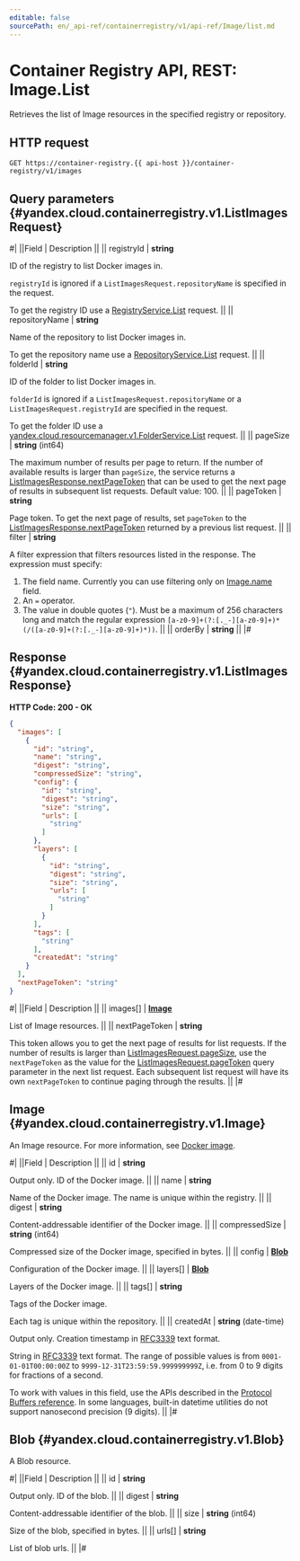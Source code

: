 ```yaml
---
editable: false
sourcePath: en/_api-ref/containerregistry/v1/api-ref/Image/list.md
---
```


# Container Registry API, REST: Image.List

Retrieves the list of Image resources in the specified registry or repository.

## HTTP request

```
GET https://container-registry.{{ api-host }}/container-registry/v1/images
```

## Query parameters {#yandex.cloud.containerregistry.v1.ListImagesRequest}

#|
||Field | Description ||
|| registryId | **string**

ID of the registry to list Docker images in.

`registryId` is ignored if a `ListImagesRequest.repositoryName` is specified in the request.

To get the registry ID use a [RegistryService.List](/docs/container-registry/api-ref/Registry/list#List) request. ||
|| repositoryName | **string**

Name of the repository to list Docker images in.

To get the repository name use a [RepositoryService.List](/docs/container-registry/api-ref/Repository/list#List) request. ||
|| folderId | **string**

ID of the folder to list Docker images in.

`folderId` is ignored if a `ListImagesRequest.repositoryName` or a `ListImagesRequest.registryId` are specified in the request.

To get the folder ID use a [yandex.cloud.resourcemanager.v1.FolderService.List](/docs/resource-manager/api-ref/Folder/list#List) request. ||
|| pageSize | **string** (int64)

The maximum number of results per page to return. If the number of available
results is larger than `pageSize`,
the service returns a [ListImagesResponse.nextPageToken](#yandex.cloud.containerregistry.v1.ListImagesResponse)
that can be used to get the next page of results in subsequent list requests.
Default value: 100. ||
|| pageToken | **string**

Page token. To get the next page of results, set `pageToken` to the
[ListImagesResponse.nextPageToken](#yandex.cloud.containerregistry.v1.ListImagesResponse) returned by a previous list request. ||
|| filter | **string**

A filter expression that filters resources listed in the response.
The expression must specify:
1. The field name. Currently you can use filtering only on [Image.name](#yandex.cloud.containerregistry.v1.Image) field.
2. An `=` operator.
3. The value in double quotes (`"`). Must be a maximum of 256 characters long and match the regular expression `[a-z0-9]+(?:[._-][a-z0-9]+)*(/([a-z0-9]+(?:[._-][a-z0-9]+)*))`. ||
|| orderBy | **string** ||
|#

## Response {#yandex.cloud.containerregistry.v1.ListImagesResponse}

**HTTP Code: 200 - OK**

```json
{
  "images": [
    {
      "id": "string",
      "name": "string",
      "digest": "string",
      "compressedSize": "string",
      "config": {
        "id": "string",
        "digest": "string",
        "size": "string",
        "urls": [
          "string"
        ]
      },
      "layers": [
        {
          "id": "string",
          "digest": "string",
          "size": "string",
          "urls": [
            "string"
          ]
        }
      ],
      "tags": [
        "string"
      ],
      "createdAt": "string"
    }
  ],
  "nextPageToken": "string"
}
```

#|
||Field | Description ||
|| images[] | **[Image](#yandex.cloud.containerregistry.v1.Image)**

List of Image resources. ||
|| nextPageToken | **string**

This token allows you to get the next page of results for list requests. If the number of results
is larger than [ListImagesRequest.pageSize](#yandex.cloud.containerregistry.v1.ListImagesRequest), use
the `nextPageToken` as the value
for the [ListImagesRequest.pageToken](#yandex.cloud.containerregistry.v1.ListImagesRequest) query parameter
in the next list request. Each subsequent list request will have its own
`nextPageToken` to continue paging through the results. ||
|#

## Image {#yandex.cloud.containerregistry.v1.Image}

An Image resource. For more information, see [Docker image](/docs/container-registry/concepts/docker-image).

#|
||Field | Description ||
|| id | **string**

Output only. ID of the Docker image. ||
|| name | **string**

Name of the Docker image.
The name is unique within the registry. ||
|| digest | **string**

Content-addressable identifier of the Docker image. ||
|| compressedSize | **string** (int64)

Compressed size of the Docker image, specified in bytes. ||
|| config | **[Blob](#yandex.cloud.containerregistry.v1.Blob)**

Configuration of the Docker image. ||
|| layers[] | **[Blob](#yandex.cloud.containerregistry.v1.Blob)**

Layers of the Docker image. ||
|| tags[] | **string**

Tags of the Docker image.

Each tag is unique within the repository. ||
|| createdAt | **string** (date-time)

Output only. Creation timestamp in [RFC3339](https://www.ietf.org/rfc/rfc3339.txt) text format.

String in [RFC3339](https://www.ietf.org/rfc/rfc3339.txt) text format. The range of possible values is from
`0001-01-01T00:00:00Z` to `9999-12-31T23:59:59.999999999Z`, i.e. from 0 to 9 digits for fractions of a second.

To work with values in this field, use the APIs described in the
[Protocol Buffers reference](https://developers.google.com/protocol-buffers/docs/reference/overview).
In some languages, built-in datetime utilities do not support nanosecond precision (9 digits). ||
|#

## Blob {#yandex.cloud.containerregistry.v1.Blob}

A Blob resource.

#|
||Field | Description ||
|| id | **string**

Output only. ID of the blob. ||
|| digest | **string**

Content-addressable identifier of the blob. ||
|| size | **string** (int64)

Size of the blob, specified in bytes. ||
|| urls[] | **string**

List of blob urls. ||
|#
